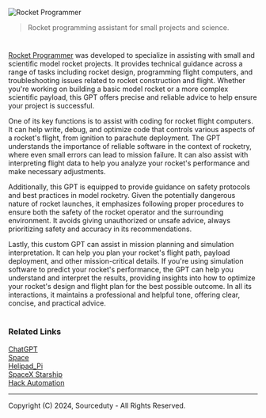 ![Rocket Programmer](https://github.com/user-attachments/assets/5c6b3994-9fc6-4e7b-ab4b-b7b5978829be)

> Rocket programming assistant for small projects and science. 

#

[Rocket Programmer](https://chatgpt.com/g/g-TWicai9SW-rocket-programmer) was developed to specialize in assisting with small and scientific model rocket projects. It provides technical guidance across a range of tasks including rocket design, programming flight computers, and troubleshooting issues related to rocket construction and flight. Whether you're working on building a basic model rocket or a more complex scientific payload, this GPT offers precise and reliable advice to help ensure your project is successful.

One of its key functions is to assist with coding for rocket flight computers. It can help write, debug, and optimize code that controls various aspects of a rocket's flight, from ignition to parachute deployment. The GPT understands the importance of reliable software in the context of rocketry, where even small errors can lead to mission failure. It can also assist with interpreting flight data to help you analyze your rocket's performance and make necessary adjustments.

Additionally, this GPT is equipped to provide guidance on safety protocols and best practices in model rocketry. Given the potentially dangerous nature of rocket launches, it emphasizes following proper procedures to ensure both the safety of the rocket operator and the surrounding environment. It avoids giving unauthorized or unsafe advice, always prioritizing safety and accuracy in its recommendations.

Lastly, this custom GPT can assist in mission planning and simulation interpretation. It can help you plan your rocket's flight path, payload deployment, and other mission-critical details. If you're using simulation software to predict your rocket's performance, the GPT can help you understand and interpret the results, providing insights into how to optimize your rocket's design and flight plan for the best possible outcome. In all its interactions, it maintains a professional and helpful tone, offering clear, concise, and practical advice.

#
### Related Links

[ChatGPT](https://github.com/sourceduty/ChatGPT)
<br>
[Space](https://github.com/sourceduty/Space)
<br>
[Helipad_Pi](https://github.com/sourceduty/Helipad_Pi)
<br>
[SpaceX Starship](https://github.com/sourceduty/SpaceX_Starship)
<br>
[Hack Automation](https://github.com/sourceduty/Hack_Automation)

***
Copyright (C) 2024, Sourceduty - All Rights Reserved.
